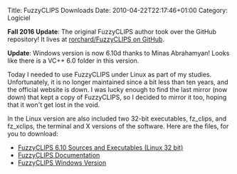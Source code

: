 Title: FuzzyCLIPS Downloads
Date: 2010-04-22T22:17:46+01:00
Category: Logiciel

**Fall 2016 Update**: The original FuzzyCLIPS author took over the GitHub repository! It lives at [rorchard/FuzzyCLIPS on GitHub](https://github.com/rorchard/FuzzyCLIPS).

**Update**: Windows version is now 6.10d thanks to Minas Abrahamyan! Looks like there is a VC++ 6.0 folder in this version.

Today I needed to use FuzzyCLIPS under Linux as part of my studies. Unfortunately, it is no longer maintained since a bit less than ten years, and the official website is down. I was lucky enough to find the last mirror (now down) that kept a copy of FuzzyCLIPS, so I decided to mirror it too, hoping that it won't get lost in the void.

In the Linux version are also included two 32-bit executables, fz_clips, and fz_xclips, the terminal and X versions of the software. Here are the files, for you to download:

  * [FuzzyCLIPS 6.10 Sources and Executables (Linux 32 bit)](http://quentin.pradet.me/blog/media/FuzzyCLIPS/FuzzyCLIPS-6.10d-sources.tar.gz)
  * [FuzzyCLIPS Documentation](http://quentin.pradet.me/blog/media/FuzzyCLIPS/fzdocs.pdf)
  * [FuzzyCLIPS Windows Version](http://quentin.pradet.me/blog/media/FuzzyCLIPS/fzclp610dWin.zip)
